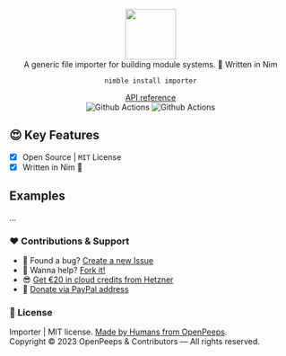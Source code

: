 <p align="center">
  <img src="https://github.com/openpeeps/PKG/blob/main/.github/logo.png" width="90px"><br>
  A generic file importer for building module systems. 👑 Written in Nim
</p>

<p align="center">
  <code>nimble install importer</code>
</p>

<p align="center">
  <a href="https://github.com/openpeeps/importer">API reference</a><br>
  <img src="https://github.com/openpeeps/importer/workflows/test/badge.svg" alt="Github Actions">  <img src="https://github.com/openpeeps/importer/workflows/docs/badge.svg" alt="Github Actions">
</p>

## 😍 Key Features
- [x] Open Source | `MIT` License
- [x] Written in Nim 👑 

## Examples
...

### ❤ Contributions & Support
- 🐛 Found a bug? [Create a new Issue](/issues)
- 👋 Wanna help? [Fork it!](/fork)
- 😎 [Get €20 in cloud credits from Hetzner](https://hetzner.cloud/?ref=Hm0mYGM9NxZ4)
- 🥰 [Donate via PayPal address](https://www.paypal.com/donate/?hosted_button_id=RJK3ZTDWPL55C)

### 🎩 License
Importer | MIT license. [Made by Humans from OpenPeeps](https://github.com/openpeeps).<br>
Copyright &copy; 2023 OpenPeeps & Contributors &mdash; All rights reserved.
